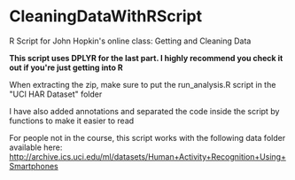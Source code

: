 # CleaningDataWithRScript
R Script for John Hopkin's online class: Getting and Cleaning Data

**This script uses DPLYR for the last part. I highly recommend you check it out if you're just getting into R**

When extracting the zip, make sure to put the run_analysis.R script in the "UCI HAR Dataset" folder

I have also added annotations and separated the code inside the script by functions to make it easier to read 

For people not in the course, this script works with the following data folder available here: http://archive.ics.uci.edu/ml/datasets/Human+Activity+Recognition+Using+Smartphones
